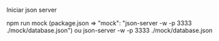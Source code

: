<!-- SOBRE O JSON -->

Iniciar json server

npm run mock (package.json => "mock": "json-server -w -p 3333 ./mock/database.json")
ou
json-server -w -p 3333 ./mock/database.json
